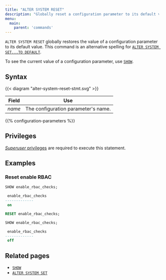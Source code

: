```yaml
---
title: "ALTER SYSTEM RESET"
description: "Globally reset a configuration parameter to its default value."
menu:
  main:
    parent: 'commands'
---
```


`ALTER SYSTEM RESET` globally restores the value of a configuration parameter to
its default value. This command is an alternative spelling for [`ALTER SYSTEM
SET...TO DEFAULT`](../alter-system-set).

To see the current value of a configuration parameter, use [`SHOW`](../show).

## Syntax

{{< diagram "alter-system-reset-stmt.svg" >}}

Field  | Use
-------|-----
_name_ | The configuration parameter's name.

{{% configuration-parameters %}}

## Privileges

[_Superuser_ privileges](/manage/access-control/#account-management) are required to execute
this statement.

## Examples

### Reset enable RBAC

```sql
SHOW enable_rbac_checks;

 enable_rbac_checks
-------------
 on

RESET enable_rbac_checks;

SHOW enable_rbac_checks;

 enable_rbac_checks
-------------
 off
```

## Related pages

- [`SHOW`](../show)
- [`ALTER SYSTEM SET`](../alter-system-set)
